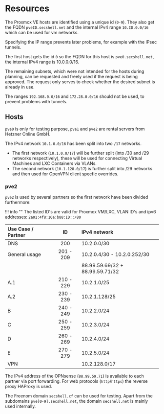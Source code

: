 # Resources

The Proxmox VE hosts are identified using a unique id (`0-9`). They also get the FQDN `pveID.secshell.net` and the internal IPv4 range `10.ID.0.0/16` which can be used for vm networks.

Specifying the IP range prevents later problems, for example with the IPsec tunnels.

The first host gets the id `0` so the FQDN for this host is `pve0.secshell.net`, the internal IPv4 range is 10.0.0.0/16.

The remaining subnets, which were not intended for the hosts during planning, can be requested and freely used if the request is being approved.
The request only serves to check whether the desired subnet is already in use.

The ranges `192.168.0.0/16` and `172.28.0.0/16` should not be used, to prevent problems with tunnels.

## Hosts
`pve0` is only for testing purpose, `pve1` and `pve2` are rental servers from Hetzner Online GmbH.

The IPv4 network `10.1.0.0/16` has been split into two `/17` networks.

- The first network (`10.1.0.0/17`) will be further split (into /30 and /29 networks respectively), these will be used for connecting Virtual Machines and LXC Containers via VLANs.
- The second network (`10.1.128.0/17`) is further split into /29 networks and then used for OpenVPN client specfic overrides. 

### pve2
`pve2` is used by several partners so the first network have been divided furthermore:

!!! info ""
    The listed ID's are valid for Proxmox VM/LXC, VLAN ID's and ipv6 addresses: <code>2a01:4f8:10a:b88:ID::/80</code>


| Use Case / Partner                |      ID     | IPv4 network                                 |
|:----------------------------------|:-----------:|:---------------------------------------------|
| DNS                               | 200         | 10.2.0.0/30                                  |
| General usage                     | 201  -  209 | 10.2.0.4/30 - 10.2.0.252/30                  |
|                                   |             | 88.99.59.69/32 + 88.99.59.71/32              |
| A.1                               | 210  -  229 | 10.2.1.0/25                                  |
| A.2                               | 230  -  239 | 10.2.1.128/25                                |
| B                                 | 240  -  249 | 10.2.2.0/24                                  |
| C                                 | 250  -  259 | 10.2.3.0/24                                  |
| D                                 | 260  -  269 | 10.2.4.0/24                                  |
| E                                 | 270  -  279 | 10.2.5.0/24                                  |
| VPN                               |             | 10.2.128.0/17                                |

The IPv4 address of the OPNsense (`88.99.59.71`) is available to each partner via port forwarding.
For web protocols (`http`/`https`) the reverse proxy HAProxy is used.

The Freenom domain `secshell.cf` can be used for testing. Apart from the subdomains `pve[0-9].secshell.net`, the domain `secshell.net` is mainly used internally.

